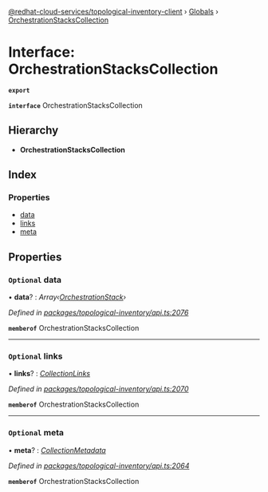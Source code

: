 [@redhat-cloud-services/topological-inventory-client](../README.md) › [Globals](../globals.md) › [OrchestrationStacksCollection](orchestrationstackscollection.md)

# Interface: OrchestrationStacksCollection

**`export`** 

**`interface`** OrchestrationStacksCollection

## Hierarchy

* **OrchestrationStacksCollection**

## Index

### Properties

* [data](orchestrationstackscollection.md#optional-data)
* [links](orchestrationstackscollection.md#optional-links)
* [meta](orchestrationstackscollection.md#optional-meta)

## Properties

### `Optional` data

• **data**? : *Array‹[OrchestrationStack](orchestrationstack.md)›*

*Defined in [packages/topological-inventory/api.ts:2076](https://github.com/fhlavac/javascript-clients/blob/master/packages/topological-inventory/api.ts#L2076)*

**`memberof`** OrchestrationStacksCollection

___

### `Optional` links

• **links**? : *[CollectionLinks](collectionlinks.md)*

*Defined in [packages/topological-inventory/api.ts:2070](https://github.com/fhlavac/javascript-clients/blob/master/packages/topological-inventory/api.ts#L2070)*

**`memberof`** OrchestrationStacksCollection

___

### `Optional` meta

• **meta**? : *[CollectionMetadata](collectionmetadata.md)*

*Defined in [packages/topological-inventory/api.ts:2064](https://github.com/fhlavac/javascript-clients/blob/master/packages/topological-inventory/api.ts#L2064)*

**`memberof`** OrchestrationStacksCollection
